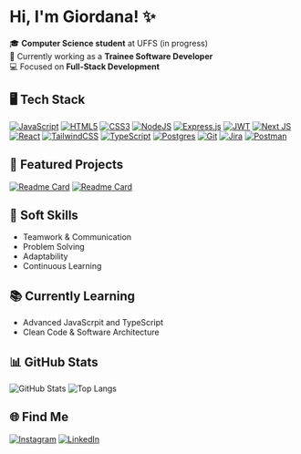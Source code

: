 # Hi, I'm Giordana! ✨

🎓 **Computer Science student** at UFFS (in progress)<br/>
🔌 Currently working as a **Trainee Software Developer**<br/>
💻 Focused on **Full-Stack Development**<br/>

## 🖥️ Tech Stack

[![JavaScript](https://img.shields.io/badge/javascript-%23323330.svg?style=for-the-badge&logo=javascript&logoColor=%23F7DF1E)](https://developer.mozilla.org/en-US/docs/Web/JavaScript) [![HTML5](https://img.shields.io/badge/html5-%23E34F26.svg?style=for-the-badge&logo=html5&logoColor=white)](https://developer.mozilla.org/en-US/docs/Web/HTML) [![CSS3](https://img.shields.io/badge/css3-%231572B6.svg?style=for-the-badge&logo=css3&logoColor=white)](https://developer.mozilla.org/en-US/docs/Web/CSS) [![NodeJS](https://img.shields.io/badge/node.js-6DA55F?style=for-the-badge&logo=node.js&logoColor=white)](https://nodejs.org/) [![Express.js](https://img.shields.io/badge/express.js-%23404d59.svg?style=for-the-badge&logo=express&logoColor=%2361DAFB)](https://expressjs.com/) [![JWT](https://img.shields.io/badge/JWT-black?style=for-the-badge&logo=JSON%20web%20tokens)](https://jwt.io/) [![Next JS](https://img.shields.io/badge/Next-black?style=for-the-badge&logo=next.js&logoColor=white)](https://nextjs.org/) [![React](https://img.shields.io/badge/react-%2320232a.svg?style=for-the-badge&logo=react&logoColor=%2361DAFB)](https://reactjs.org/) [![TailwindCSS](https://img.shields.io/badge/tailwindcss-%2338B2AC.svg?style=for-the-badge&logo=tailwind-css&logoColor=white)](https://tailwindcss.com/) [![TypeScript](https://img.shields.io/badge/typescript-%23007ACC.svg?style=for-the-badge&logo=typescript&logoColor=white)](https://www.typescriptlang.org/) [![Postgres](https://img.shields.io/badge/postgres-%23316192.svg?style=for-the-badge&logo=postgresql&logoColor=white)](https://www.postgresql.org/) [![Git](https://img.shields.io/badge/git-%23F05033.svg?style=for-the-badge&logo=git&logoColor=white)](https://git-scm.com/) [![Jira](https://img.shields.io/badge/jira-%230A0FFF.svg?style=for-the-badge&logo=jira&logoColor=white)](https://www.atlassian.com/software/jira) [![Postman](https://img.shields.io/badge/Postman-FF6C37?style=for-the-badge&logo=postman&logoColor=white)](https://www.postman.com/)  

## 🚀 Featured Projects

[![Readme Card](https://github-readme-stats.vercel.app/api/pin/?username=giordanamartins&repo=projeto-integrador&theme=shadow_red)](https://github.com/giordanamartins/projeto-integrador) [![Readme Card](https://github-readme-stats.vercel.app/api/pin/?username=giordanamartins&repo=pomodoro-timer&theme=shadow_red)](https://github.com/giordanamartins/pomodoro-timer)

## 🧠 Soft Skills

- Teamwork & Communication  
- Problem Solving  
- Adaptability  
- Continuous Learning  

## 📚 Currently Learning

- Advanced JavaScrpit and TypeScript
- Clean Code & Software Architecture  

## 📊 GitHub Stats

![GitHub Stats](https://github-readme-stats.vercel.app/api?username=giordanamartins&show_icons=true&theme=shadow_red) ![Top Langs](https://github-readme-stats.vercel.app/api/top-langs?username=giordanamartins&layout=compact&langs_count=8&card_width=320&show_icons=true&theme=shadow_red)


## 🌐 Find Me

[![Instagram](https://img.shields.io/badge/Instagram-%23E4405F.svg?logo=Instagram&logoColor=white)](https://instagram.com/giordanakm) [![LinkedIn](https://img.shields.io/badge/LinkedIn-%230077B5.svg?logo=linkedin&logoColor=white)](https://linkedin.com/in/giordana-martins)
